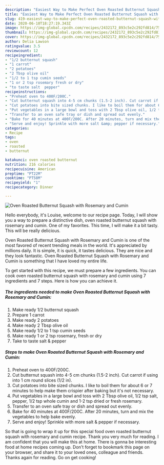 ```yaml
---
description: "Easiest Way to Make Perfect Oven Roasted Butternut Squash with Rosemary and Cumin"
title: "Easiest Way to Make Perfect Oven Roasted Butternut Squash with Rosemary and Cumin"
slug: 419-easiest-way-to-make-perfect-oven-roasted-butternut-squash-with-rosemary-and-cumin
date: 2020-06-10T18:27:19.343Z
image: https://img-global.cpcdn.com/recipes/2432172_893c5e2c292fd814/751x532cq70/oven-roasted-butternut-squash-with-rosemary-and-cumin-recipe-main-photo.jpg
thumbnail: https://img-global.cpcdn.com/recipes/2432172_893c5e2c292fd814/751x532cq70/oven-roasted-butternut-squash-with-rosemary-and-cumin-recipe-main-photo.jpg
cover: https://img-global.cpcdn.com/recipes/2432172_893c5e2c292fd814/751x532cq70/oven-roasted-butternut-squash-with-rosemary-and-cumin-recipe-main-photo.jpg
author: Delia Lawson
ratingvalue: 3.5
reviewcount: 12
recipeingredient:
- "1/2 butternut squash"
- "1 carrot"
- "2 potatoes"
- "2 Tbsp olive oil"
- "1/2 to 1 tsp cumin seeds"
- "1 or 2 tsp rosemary fresh or dry"
- "to taste salt  pepper"
recipeinstructions:
- "Preheat oven to 400F/200C."
- "Cut butternut squash into 4-5 cm chunks (1.5-2 inch). Cut carrot if using into 1 cm round slices (1/2 in)."
- "Cut potatoes into bite sized chunks. I like to boil them for about 6 or 7 minutes to help make them crispier after baking but it&#39;s not necessary."
- "Put vegetables in a large bowl and toss with 2 Tbsp olive oil, 1/2 tsp salt, pepper, 1/2 tsp whole cumin and 1-2 tsp dried or fresh rosemary."
- "Transfer to an oven safe tray or dish and spread out evenly."
- "Bake for 40 minutes at 400F/200C. After 20 minutes, turn and mix the vegetables to help bake evenly."
- "Serve and enjoy! Sprinkle with more salt &amp; pepper if necessary."
categories:
- Recipe
tags:
- oven
- roasted
- butternut

katakunci: oven roasted butternut 
nutrition: 216 calories
recipecuisine: American
preptime: "PT22M"
cooktime: "PT58M"
recipeyield: "1"
recipecategory: Dinner

---
```



![Oven Roasted Butternut Squash with Rosemary and Cumin](https://img-global.cpcdn.com/recipes/2432172_893c5e2c292fd814/751x532cq70/oven-roasted-butternut-squash-with-rosemary-and-cumin-recipe-main-photo.jpg)

Hello everybody, it's Louise, welcome to our recipe page. Today, I will show you a way to prepare a distinctive dish, oven roasted butternut squash with rosemary and cumin. One of my favorites. This time, I will make it a bit tasty. This will be really delicious.



Oven Roasted Butternut Squash with Rosemary and Cumin is one of the most favored of recent trending meals in the world. It's appreciated by millions daily. It is simple, it is quick, it tastes delicious. They are nice and they look fantastic. Oven Roasted Butternut Squash with Rosemary and Cumin is something that I have loved my entire life.


To get started with this recipe, we must prepare a few ingredients. You can cook oven roasted butternut squash with rosemary and cumin using 7 ingredients and 7 steps. Here is how you can achieve it.

<!--inarticleads1-->

##### The ingredients needed to make Oven Roasted Butternut Squash with Rosemary and Cumin:

1. Make ready 1/2 butternut squash
1. Prepare 1 carrot
1. Make ready 2 potatoes
1. Make ready 2 Tbsp olive oil
1. Make ready 1/2 to 1 tsp cumin seeds
1. Make ready 1 or 2 tsp rosemary, fresh or dry
1. Take to taste salt &amp; pepper




<!--inarticleads2-->

##### Steps to make Oven Roasted Butternut Squash with Rosemary and Cumin:

1. Preheat oven to 400F/200C.
1. Cut butternut squash into 4-5 cm chunks (1.5-2 inch). Cut carrot if using into 1 cm round slices (1/2 in).
1. Cut potatoes into bite sized chunks. I like to boil them for about 6 or 7 minutes to help make them crispier after baking but it&#39;s not necessary.
1. Put vegetables in a large bowl and toss with 2 Tbsp olive oil, 1/2 tsp salt, pepper, 1/2 tsp whole cumin and 1-2 tsp dried or fresh rosemary.
1. Transfer to an oven safe tray or dish and spread out evenly.
1. Bake for 40 minutes at 400F/200C. After 20 minutes, turn and mix the vegetables to help bake evenly.
1. Serve and enjoy! Sprinkle with more salt &amp; pepper if necessary.




So that is going to wrap it up for this special food oven roasted butternut squash with rosemary and cumin recipe. Thank you very much for reading. I am confident that you will make this at home. There is gonna be interesting food at home recipes coming up. Don't forget to bookmark this page on your browser, and share it to your loved ones, colleague and friends. Thanks again for reading. Go on get cooking!
